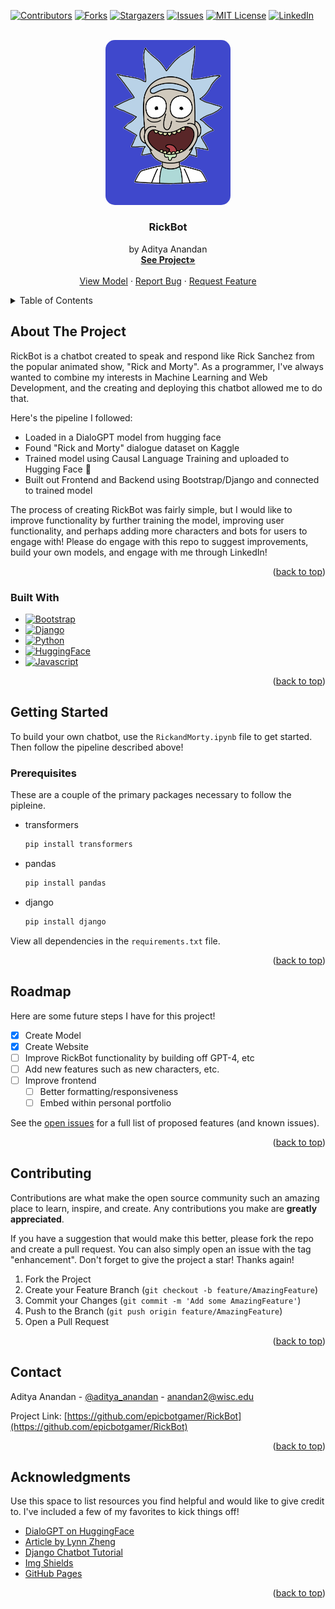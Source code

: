 <!-- Improved compatibility of back to top link: See: https://github.com/epicbotgamer/RickBot/pull/73 -->
<a name="readme-top"></a>
<!--
*** Thanks for checking out the RickBot. If you have a suggestion
*** that would make this better, please fork the repo and create a pull request
*** or simply open an issue with the tag "enhancement".
*** Don't forget to give the project a star!
*** Thanks again! Now go create something AMAZING! :D
-->



<!-- PROJECT SHIELDS -->
<!--
*** I'm using markdown "reference style" links for readability.
*** Reference links are enclosed in brackets [ ] instead of parentheses ( ).
*** See the bottom of this document for the declaration of the reference variables
*** for contributors-url, forks-url, etc. This is an optional, concise syntax you may use.
*** https://www.markdownguide.org/basic-syntax/#reference-style-links
-->
[![Contributors][contributors-shield]][contributors-url]
[![Forks][forks-shield]][forks-url]
[![Stargazers][stars-shield]][stars-url]
[![Issues][issues-shield]][issues-url]
[![MIT License][license-shield]][license-url]
[![LinkedIn][linkedin-shield]][linkedin-url]



<!-- PROJECT LOGO -->
<br />
<div align="center">
  <a href="https://github.com/epicbotgamer/RickBot">
    <img style = "border-radius: 15px;"src="static/assets/rick_headshot.png" alt="Logo" width=200>
  </a>

  <h3 align="center">RickBot</h3>

  <p align="center">
    by Aditya Anandan
    <br />
    <a href=""><strong>See Project»</strong></a>
    <br />
    <br />
    <a href="https://huggingface.co/aanandan/RickGPT-medium-Aditya">View Model</a>
    ·
    <a href="https://github.com/epicbotgamer/RickBot/issues">Report Bug</a>
    ·
    <a href="https://github.com/epicbotgamer/RickBot/issues">Request Feature</a>
  </p>
</div>



<!-- TABLE OF CONTENTS -->
<details>
  <summary>Table of Contents</summary>
  <ol>
    <li>
      <a href="#about-the-project">About The Project</a>
      <ul>
        <li><a href="#built-with">Built With</a></li>
      </ul>
    </li>
    <li>
      <a href="#getting-started">Getting Started</a>
      <ul>
        <li><a href="#prerequisites">Prerequisites</a></li>
      </ul>
    </li>
    <li><a href="#usage">Usage</a></li>
    <li><a href="#roadmap">Roadmap</a></li>
    <li><a href="#contributing">Contributing</a></li>
    <li><a href="#contact">Contact</a></li>
    <li><a href="#acknowledgments">Acknowledgments</a></li>
  </ol>
</details>



<!-- ABOUT THE PROJECT -->
## About The Project


RickBot is a chatbot created to speak and respond like Rick Sanchez from the popular animated show, "Rick and Morty". As a programmer, I've always wanted to combine my interests in Machine Learning and Web Development, and the creating and deploying this chatbot allowed me to do that. 

Here's the pipeline I followed:
* Loaded in a DialoGPT model from hugging face 
* Found "Rick and Morty" dialogue dataset on Kaggle
* Trained model using Causal Language Training and uploaded to Hugging Face 🤗
* Built out Frontend and Backend using Bootstrap/Django and connected to trained model 


The process of creating RickBot was fairly simple, but I would like to improve functionality by further training the model, improving user functionality, and perhaps adding more characters and bots for users to engage with! Please do engage with this repo to suggest improvements, build your own models, and engage with me through LinkedIn! 


<p align="right">(<a href="#readme-top">back to top</a>)</p>



### Built With

* [![Bootstrap][Bootstrap.com]][Bootstrap-url]
* [![Django][Django.com]][Django-url]
* [![Python][Python.com]][Python-url]
* [![HuggingFace][HuggingFace.com]][Python-url]
* [![Javascript][Javascript.com]][Javascript-url]

<p align="right">(<a href="#readme-top">back to top</a>)</p>



<!-- GETTING STARTED -->
## Getting Started

To build your own chatbot, use the `RickandMorty.ipynb` file to get started. Then follow the pipeline described above!

### Prerequisites

These are a couple of the primary packages necessary to follow the pipleine. 
* transformers
  ```sh
  pip install transformers
  ```
* pandas 
  ```sh
  pip install pandas 
  ```
* django 
  ```sh
  pip install django
  ```


View all dependencies in the `requirements.txt` file. 



<p align="right">(<a href="#readme-top">back to top</a>)</p>





<!-- ROADMAP -->
## Roadmap

Here are some future steps I have for this project! 

- [x] Create Model
- [x] Create Website
- [ ] Improve RickBot functionality by building off GPT-4, etc 
- [ ] Add new features such as new characters, etc. 
- [ ] Improve frontend
    - [ ] Better formatting/responsiveness
    - [ ] Embed within personal portfolio 

See the [open issues](https://github.com/epicbotgamer/RickBot/issues) for a full list of proposed features (and known issues).

<p align="right">(<a href="#readme-top">back to top</a>)</p>



<!-- CONTRIBUTING -->
## Contributing

Contributions are what make the open source community such an amazing place to learn, inspire, and create. Any contributions you make are **greatly appreciated**.

If you have a suggestion that would make this better, please fork the repo and create a pull request. You can also simply open an issue with the tag "enhancement".
Don't forget to give the project a star! Thanks again!

1. Fork the Project
2. Create your Feature Branch (`git checkout -b feature/AmazingFeature`)
3. Commit your Changes (`git commit -m 'Add some AmazingFeature'`)
4. Push to the Branch (`git push origin feature/AmazingFeature`)
5. Open a Pull Request

<p align="right">(<a href="#readme-top">back to top</a>)</p>







<!-- CONTACT -->
## Contact

Aditya Anandan - [@aditya_anandan](https://twitter.com/aditya_anandan) - anandan2@wisc.edu

Project Link: [https://github.com/epicbotgamer/RickBot](https://github.com/epicbotgamer/RickBot)

<p align="right">(<a href="#readme-top">back to top</a>)</p>



<!-- ACKNOWLEDGMENTS -->
## Acknowledgments

Use this space to list resources you find helpful and would like to give credit to. I've included a few of my favorites to kick things off!

* [DialoGPT on HuggingFace](https://huggingface.co/docs/transformers/model_doc/dialogpt)
* [Article by Lynn Zheng](https://www.freecodecamp.org/news/discord-ai-chatbot/)
* [Django Chatbot Tutorial](https://www.youtube.com/watch?v=qrZGfBBlXpk)
* [Img Shields](https://shields.io)
* [GitHub Pages](https://pages.github.com)

<p align="right">(<a href="#readme-top">back to top</a>)</p>



<!-- MARKDOWN LINKS & IMAGES -->
<!-- https://www.markdownguide.org/basic-syntax/#reference-style-links -->
[contributors-shield]: https://img.shields.io/github/contributors/epicbotgamer/RickBot.svg?style=for-the-badge
[contributors-url]: https://github.com/epicbotgamer/RickBot/graphs/contributors
[forks-shield]: https://img.shields.io/github/forks/epicbotgamer/RickBot.svg?style=for-the-badge
[forks-url]: https://github.com/epicbotgamer/RickBot/network/members
[stars-shield]: https://img.shields.io/github/stars/epicbotgamer/RickBot.svg?style=for-the-badge
[stars-url]: https://github.com/epicbotgamer/RickBot/stargazers
[issues-shield]: https://img.shields.io/github/issues/epicbotgamer/RickBot.svg?style=for-the-badge
[issues-url]: https://github.com/epicbotgamer/RickBot/issues
[license-shield]: https://img.shields.io/github/license/epicbotgamer/RickBot.svg?style=for-the-badge
[license-url]: https://github.com/epicbotgamer/RickBot/blob/master/LICENSE.txt
[linkedin-shield]: https://img.shields.io/badge/-LinkedIn-black.svg?style=for-the-badge&logo=linkedin&colorB=555
[linkedin-url]: https://linkedin.com/in/adityaanandan
[product-screenshot]: images/screenshot.png
[Next.js]: https://img.shields.io/badge/next.js-000000?style=for-the-badge&logo=nextdotjs&logoColor=white
[Next-url]: https://nextjs.org/
[React.js]: https://img.shields.io/badge/React-20232A?style=for-the-badge&logo=react&logoColor=61DAFB
[React-url]: https://reactjs.org/
[Vue.js]: https://img.shields.io/badge/Vue.js-35495E?style=for-the-badge&logo=vuedotjs&logoColor=4FC08D
[Vue-url]: https://vuejs.org/
[Angular.io]: https://img.shields.io/badge/Angular-DD0031?style=for-the-badge&logo=angular&logoColor=white
[Angular-url]: https://angular.io/
[Svelte.dev]: https://img.shields.io/badge/Svelte-4A4A55?style=for-the-badge&logo=svelte&logoColor=FF3E00
[Svelte-url]: https://svelte.dev/
[Laravel.com]: https://img.shields.io/badge/Laravel-FF2D20?style=for-the-badge&logo=laravel&logoColor=white
[Laravel-url]: https://laravel.com
[Bootstrap.com]: https://img.shields.io/badge/Bootstrap-563D7C?style=for-the-badge&logo=bootstrap&logoColor=white
[Bootstrap-url]: https://getbootstrap.com
[JQuery.com]: https://img.shields.io/badge/jQuery-0769AD?style=for-the-badge&logo=jquery&logoColor=white
[Django.com]: https://img.shields.io/badge/django-0769AD?style=for-the-badge&logo=django&logoColor=white
[Python.com]:https://img.shields.io/badge/python-90EE90?style=for-the-badge&logo=python&logoColor=black 
[Python-url]: https://www.python.org/
[JQuery-url]: https://jquery.com 
[Django-url]: https://www.djangoproject.com/
[HuggingFace.com]: https://img.shields.io/badge/%F0%9F%A4%97_Hugging_Face-FFFEE0?style=for-the-badge&
[HuggingFace-url]: https://huggingface.co/docs/transformers/model_doc/dialogpt
[Javascript.com]: https://img.shields.io/badge/javascript-C9252C?style=for-the-badge&logo=javascript&logoColor=black
[Javascript-url]: https://www.javascript.com/

